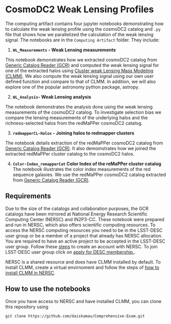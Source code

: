 # CosmoDC2 Weak Lensing Profiles
<!-- 
This repository contains the synthesis paper and computing artifact of my comprehensive examination. The synthesis paper details the four main papers used for the study.  -->
The computing artifact contains four jupyter notebooks demonstrating how to calculate the weak lensing profile using the cosmoDC2 catalog and `.py` file that shows how we parallelized the calculation of the weak lensing signal. The notebooks are in the `Computing Artifact` folder. They include:

1. **`WL_Measurements` - Weak Lensing measurements**

This notebook demonstrates how we extracted cosmoDC2 catalog from <a href='https://github.com/LSSTDESC/gcr-catalogs'> Generic Catalog Reader (GCR)</a> and computed the weak lensing signal for one of the extracted halos using <a href='https://github.com/LSSTDESC/CLMM'>Cluster weak Lensing Mass Modeling (CLMM)</a>. We also compute the weak lensing signal using our own user defined function and compare to that of CLMM. In addition, we will also explore one of the popular astronomy python package, astropy.

2. **`WL_Analysis`- Weak Lensing analysis**

The notebook demonstrates the analysis done using the weak lensing measurements of the cosmoDC2 catalog. To investigate selection bias we compare the lensing measurements of the underlying halos and the richness-selected halos from the redMaPPer cosmoDC2 catalog.

3. **`redmapperCL-Halos` - Joining halos to redmapper clusters**

The notebook details extraction of the redMaPPer cosmoDC2 catalog from <a href='https://github.com/LSSTDESC/gcr-catalogs'> Generic Catalog Reader (GCR)</a>. It also demomstrates how we joined the extracted redMaPPer cluster catalog to the cosmoDC2 halos.

4. **`Color-Index_remapperCat` Color Index of the reMaPPer cluster catalog**
The notebook illustrates the color index measurements of the red sequence galaxies. We use the redMaPPer cosmoDC2 catalog extracted from <a href='https://github.com/LSSTDESC/gcr-catalogs'> Generic Catalog Reader (GCR)</a>.


## Requirements 
Due to the size of the catalogs and collaboration purposes, the GCR catalogs have been mirrored at National Energy Research Scientific Computing Center (NERSC) and IN2P3-CC. These notebook were prepared and run in NERSC, which also offers scientific computing resources. To access the NERSC computing resources you need to be in the LSST-DESC user group or be a member of a project that already has NERSC allocation. You are required to have an active project to be accepted in the LSST-DESC user group. Follow these [steps](https://docs.nersc.gov/accounts/) to create an account with NERSC. To join LSST-DESC user group click on [apply for DESC membership.](https://lsstdesc.org/pages/apply.html).

NERSC is a shared resource and does have CLMM installed by default. To install CLMM, create a virtual envirnoment and follow the steps of [how to install CLMM in NERSC](https://github.com/LSSTDESC/CLMM/blob/main/INSTALL.md).

## How to use the notebooks

Once you have access to NERSC and have installed CLMM, you can clone this repository using

    git clone https://github.com/daiskamau/Comprehensive-Exam.git